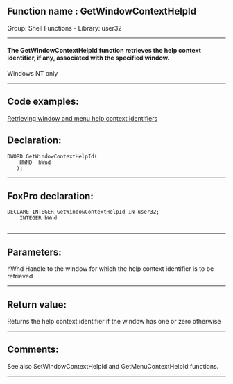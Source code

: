 
## Function name : GetWindowContextHelpId
Group: Shell Functions - Library: user32    
***  


#### The GetWindowContextHelpId function retrieves the help context identifier, if any, associated with the specified window.

Windows NT only
***  


## Code examples:
[Retrieving window and menu help context identifiers](../../samples/sample_025.md)  

## Declaration:
```foxpro  
DWORD GetWindowContextHelpId(
    HWND  hWnd	
   );  
```  
***  


## FoxPro declaration:
```foxpro  
DECLARE INTEGER GetWindowContextHelpId IN user32;
	INTEGER hWnd
  
```  
***  


## Parameters:
hWnd
Handle to the window for which the help context identifier is to be retrieved  
***  


## Return value:
Returns the help context identifier if the window has one or zero otherwise  
***  


## Comments:
See also SetWindowContextHelpId and GetMenuContextHelpId functions.  
  
***  

